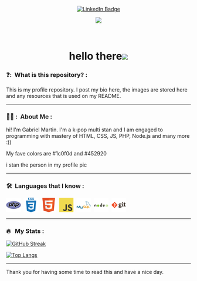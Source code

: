 
<p align="center">
<a href="https://www.linkedin.com/ph/devirent"><img src="https://img.shields.io/badge/LinkedIn-blue?style=for-the-badge&logo=linkedin&logoColor=white" alt="LinkedIn Badge"></a>
</p><p align="center"><img src="https://github.com/devirent/devirent/blob/main/files/devi-cover.png?raw=true"></p>
<p align="center"><img src="https://komarev.com/ghpvc/?username=devirent&style=flat-square&color=blue" alt=""></p>

<h1 align="center">hello there<img src="https://media.giphy.com/media/hvRJCLFzcasrR4ia7z/giphy.gif" width="40"></h1>

### ❓: &nbsp;What is this repository? :

This is my profile repository. I post my bio here, the images are stored here and any resources that is used on my README.


---

### 👨‍💻 : &nbsp;About Me :

hi! I'm Gabriel Martin. I'm a k-pop multi stan and I am engaged to programming with mastery of HTML, CSS, JS, PHP, Node.js and many more :)) 

My fave colors are #1c0f0d and #452920

i stan the person in my profile pic



---

### 🛠 &nbsp;Languages that I know :

<p>
<img src="https://github.com/devicons/devicon/blob/master/icons/php/php-original.svg" title="PHP"  alt="PHP" width="40" height="40"/>&nbsp;
<img src="https://github.com/devicons/devicon/blob/master/icons/css3/css3-plain-wordmark.svg"  title="CSS3" alt="CSS" width="40" height="40"/>&nbsp;
<img src="https://github.com/devicons/devicon/blob/master/icons/html5/html5-original.svg" title="HTML5" alt="HTML" width="40" height="40"/>&nbsp;
<img src="https://github.com/devicons/devicon/blob/master/icons/javascript/javascript-original.svg" title="JavaScript" alt="JavaScript" width="40" height="40"/>&nbsp;
<img src="https://github.com/devicons/devicon/blob/master/icons/mysql/mysql-original-wordmark.svg" title="MySQL"  alt="MySQL" width="40" height="40"/>&nbsp;
<img src="https://github.com/devicons/devicon/blob/master/icons/nodejs/nodejs-original-wordmark.svg" title="NodeJS" alt="NodeJS" width="40" height="40"/>&nbsp;
<img src="https://github.com/devicons/devicon/blob/master/icons/git/git-original-wordmark.svg" title="Git" alt="Git" width="40" height="40"/>&nbsp;
</p>

---

### 🔥 &nbsp; My Stats :
[![GitHub Streak](http://github-readme-streak-stats.herokuapp.com?user=wonwoonieeee&theme=dark&background=000000)](https://git.io/streak-stats)

[![Top Langs](https://github-readme-stats.vercel.app/api/top-langs/?username=wonwoonieeee&layout=compact&theme=vision-friendly-dark)](https://github.com/anuraghazra/github-readme-stats)

---

Thank you for having some time to read this and have a nice day.

